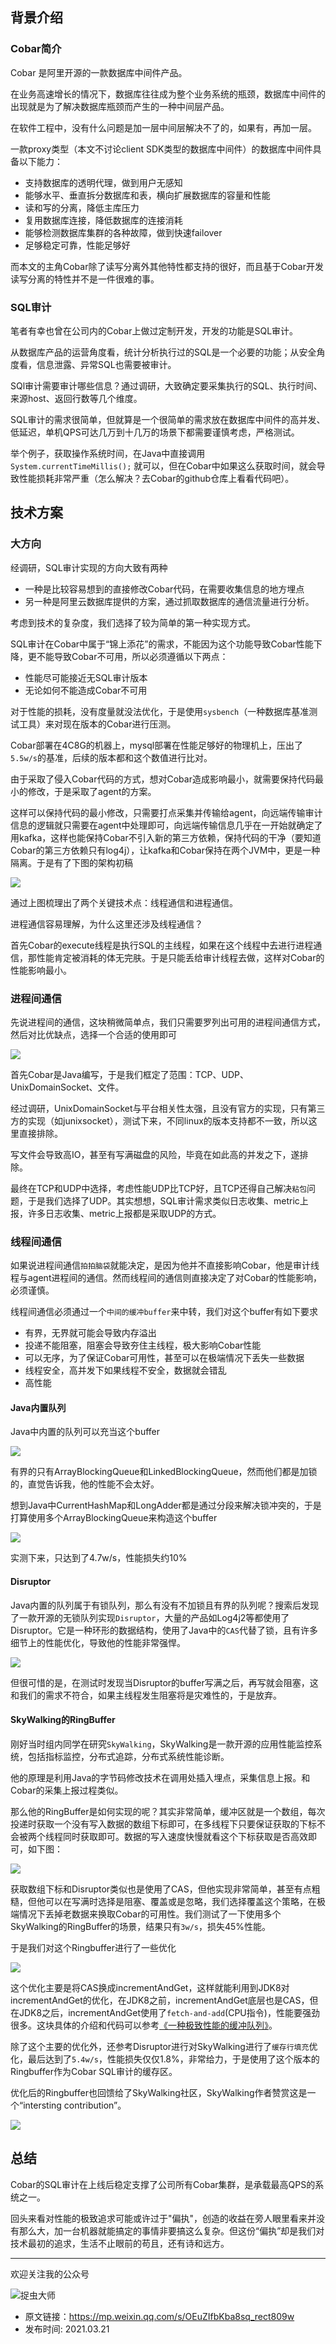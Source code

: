 ## 背景介绍

### Cobar简介

Cobar 是阿里开源的一款数据库中间件产品。

在业务高速增长的情况下，数据库往往成为整个业务系统的瓶颈，数据库中间件的出现就是为了解决数据库瓶颈而产生的一种中间层产品。

在软件工程中，没有什么问题是加一层中间层解决不了的，如果有，再加一层。

一款proxy类型（本文不讨论client SDK类型的数据库中间件）的数据库中间件具备以下能力：

- 支持数据库的透明代理，做到用户无感知
- 能够水平、垂直拆分数据库和表，横向扩展数据库的容量和性能
- 读和写的分离，降低主库压力
- 复用数据库连接，降低数据库的连接消耗
- 能够检测数据库集群的各种故障，做到快速failover
- 足够稳定可靠，性能足够好

而本文的主角Cobar除了读写分离外其他特性都支持的很好，而且基于Cobar开发读写分离的特性并不是一件很难的事。

### SQL审计

笔者有幸也曾在公司内的Cobar上做过定制开发，开发的功能是SQL审计。

从数据库产品的运营角度看，统计分析执行过的SQL是一个必要的功能；从安全角度看，信息泄露、异常SQL也需要被审计。

SQl审计需要审计哪些信息？通过调研，大致确定要采集执行的SQL、执行时间、来源host、返回行数等几个维度。

SQL审计的需求很简单，但就算是一个很简单的需求放在数据库中间件的高并发、低延迟，单机QPS可达几万到十几万的场景下都需要谨慎考虑，严格测试。

举个例子，获取操作系统时间，在Java中直接调用 `System.currentTimeMillis();` 就可以，但在Cobar中如果这么获取时间，就会导致性能损耗非常严重（怎么解决？去Cobar的github仓库上看看代码吧）。

## 技术方案

### 大方向

经调研，SQL审计实现的方向大致有两种

- 一种是比较容易想到的直接修改Cobar代码，在需要收集信息的地方埋点
- 另一种是阿里云数据库提供的方案，通过抓取数据库的通信流量进行分析。

考虑到技术的复杂度，我们选择了较为简单的第一种实现方式。

SQL审计在Cobar中属于“锦上添花”的需求，不能因为这个功能导致Cobar性能下降，更不能导致Cobar不可用，所以必须遵循以下两点：

- 性能尽可能接近无SQL审计版本
- 无论如何不能造成Cobar不可用

对于性能的损耗，没有度量就没法优化，于是使用`sysbench`（一种数据库基准测试工具）来对现在版本的Cobar进行压测。

Cobar部署在4C8G的机器上，mysql部署在性能足够好的物理机上，压出了`5.5w/s`的基准，后续的版本都和这个数值进行比对。

由于采取了侵入Cobar代码的方式，想对Cobar造成影响最小，就需要保持代码最小的修改，于是采取了agent的方案。

这样可以保持代码的最小修改，只需要打点采集并传输给agent，向远端传输审计信息的逻辑就只需要在agent中处理即可，向远端传输信息几乎在一开始就确定了用kafka，这样也能保持Cobar不引入新的第三方依赖，保持代码的干净（要知道Cobar的第三方依赖只有log4j），让kafka和Cobar保持在两个JVM中，更是一种隔离。于是有了下图的架构初稿

![](img1.jpg)

通过上图梳理出了两个关键技术点：线程通信和进程通信。

进程通信容易理解，为什么这里还涉及线程通信？

首先Cobar的execute线程是执行SQL的主线程，如果在这个线程中去进行进程通信，那性能肯定被消耗的体无完肤。于是只能丢给审计线程去做，这样对Cobar的性能影响最小。

### 进程间通信

先说进程间的通信，这块稍微简单点，我们只需要罗列出可用的进程间通信方式，然后对比优缺点，选择一个合适的使用即可

![](img2.jpg)

首先Cobar是Java编写，于是我们框定了范围：TCP、UDP、UnixDomainSocket、文件。

经过调研，UnixDomainSocket与平台相关性太强，且没有官方的实现，只有第三方的实现（如junixsocket），测试下来，不同linux的版本支持都不一致，所以这里直接排除。

写文件会导致高IO，甚至有写满磁盘的风险，毕竟在如此高的并发之下，遂排除。

最终在TCP和UDP中选择，考虑性能UDP比TCP好，且TCP还得自己解决`粘包`问题，于是我们选择了UDP。其实想想，SQL审计需求类似日志收集、metric上报，许多日志收集、metric上报都是采取UDP的方式。

### 线程间通信

如果说进程间通信`拍拍脑袋`就能决定，是因为他并不直接影响Cobar，他是审计线程与agent进程间的通信。然而线程间的通信则直接决定了对Cobar的性能影响，必须谨慎。

线程间通信必须通过一个`中间的缓冲buffer`来中转，我们对这个buffer有如下要求

- 有界，无界就可能会导致内存溢出
- 投递不能阻塞，阻塞会导致夯住主线程，极大影响Cobar性能
- 可以无序，为了保证Cobar可用性，甚至可以在极端情况下丢失一些数据
- 线程安全，高并发下如果线程不安全，数据就会错乱
- 高性能

#### Java内置队列

Java中内置的队列可以充当这个buffer

![](img3.jpg)

有界的只有ArrayBlockingQueue和LinkedBlockingQueue，然而他们都是加锁的，直觉告诉我，他的性能不会太好。

想到Java中CurrentHashMap和LongAdder都是通过分段来解决锁冲突的，于是打算使用多个ArrayBlockingQueue来构造这个buffer

![](img4.jpg)

实测下来，只达到了4.7w/s，性能损失约10%

#### Disruptor

Java内置的队列属于有锁队列，那么有没有不加锁且有界的队列呢？搜索后发现了一款开源的无锁队列实现`Disruptor`，大量的产品如Log4j2等都使用了Disruptor。它是一种环形的数据结构，使用了Java中的`CAS`代替了锁，且有许多细节上的性能优化，导致他的性能非常强悍。

![](img5.jpg)

但很可惜的是，在测试时发现当Disruptor的buffer写满之后，再写就会阻塞，这和我们的需求不符合，如果主线程发生阻塞将是灾难性的，于是放弃。

#### SkyWalking的RingBuffer

刚好当时组内同学在研究`SkyWalking`，SkyWalking是一款开源的应用性能监控系统，包括指标监控，分布式追踪，分布式系统性能诊断。

他的原理是利用Java的字节码修改技术在调用处插入埋点，采集信息上报。和Cobar的采集上报过程类似。

那么他的RingBuffer是如何实现的呢？其实非常简单，缓冲区就是一个数组，每次投递时获取一个没有写入数据的数组下标即可，在多线程下只要保证获取的下标不会被两个线程同时获取即可。数据的写入速度快慢就看这个下标获取是否高效即可，如下图：

![](img6.jpg)

获取数组下标和Disruptor类似也是使用了CAS，但他实现非常简单，甚至有点粗糙，但他可以在写满时选择是阻塞、覆盖或是忽略，我们选择覆盖这个策略，在极端情况下丢掉老数据来换取Cobar的可用性。我们测试了一下使用多个SkyWalking的RingBuffer的场景，结果只有`3w/s`，损失45%性能。

于是我们对这个Ringbuffer进行了一些优化

![](img7.jpg)

这个优化主要是将CAS换成incrementAndGet，这样就能利用到JDK8对incrementAndGet的优化，在JDK8之前，incrementAndGet底层也是CAS，但在JDK8之后，incrementAndGet使用了`fetch-and-add`(CPU指令)，性能要强劲很多。这块具体的介绍和代码可以参考[《一种极致性能的缓冲队列》](https://mp.weixin.qq.com/s/hmtx8BnUDp1onCJ99rdQ9g)。

除了这个主要的优化外，还参考Disruptor进行对SkyWalking进行了`缓存行填充`优化，最后达到了`5.4w/s`，性能损失仅仅1.8%，非常给力，于是使用了这个版本的Ringbuffer作为Cobar SQL审计的缓存区。

优化后的Ringbuffer也回馈给了SkyWalking社区，SkyWalking作者赞赏这是一个“intersting contribution”。

![](img8.jpg)

## 总结

Cobar的SQL审计在上线后稳定支撑了公司所有Cobar集群，是承载最高QPS的系统之一。

回头来看对性能的极致追求可能或许过于"偏执"，创造的收益在旁人眼里看来并没有那么大，加一台机器就能搞定的事情非要搞这么复杂。但这份“偏执”却是我们对技术最初的追求，生活不止眼前的苟且，还有诗和远方。

---
欢迎关注我的公众号

![捉虫大师](../../qrcode_small.jpg)

- 原文链接：https://mp.weixin.qq.com/s/OEuZIfbKba8sq_rect809w
- 发布时间: 2021.03.21